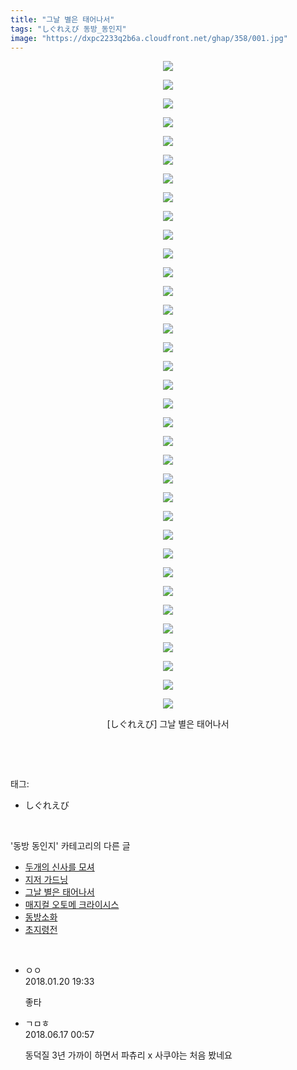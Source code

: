 ```yaml
---
title: "그날 별은 태어나서"
tags: "しぐれえび 동방_동인지"
image: "https://dxpc2233q2b6a.cloudfront.net/ghap/358/001.jpg"
---
```

<div class="article">
<p style="text-align: center; clear: none; float: none;"><img src="{{ site.imgserver3 }}/ghap/358/001.jpg"/></p>
<p style="text-align: center; clear: none; float: none;"><img src="{{ site.imgserver3 }}/ghap/358/002.jpg"/></p>
<p style="text-align: center; clear: none; float: none;"><img src="{{ site.imgserver3 }}/ghap/358/003.jpg"/></p>
<p style="text-align: center; clear: none; float: none;"><img src="{{ site.imgserver3 }}/ghap/358/004.jpg"/></p>
<p style="text-align: center; clear: none; float: none;"><img src="{{ site.imgserver3 }}/ghap/358/005.jpg"/></p>
<p style="text-align: center; clear: none; float: none;"><img src="{{ site.imgserver3 }}/ghap/358/006.jpg"/></p>
<p style="text-align: center; clear: none; float: none;"><img src="{{ site.imgserver3 }}/ghap/358/007.jpg"/></p>
<p style="text-align: center; clear: none; float: none;"><img src="{{ site.imgserver3 }}/ghap/358/008.jpg"/></p>
<p style="text-align: center; clear: none; float: none;"><img src="{{ site.imgserver3 }}/ghap/358/009.jpg"/></p>
<p style="text-align: center; clear: none; float: none;"><img src="{{ site.imgserver3 }}/ghap/358/010.jpg"/></p>
<p style="text-align: center; clear: none; float: none;"><img src="{{ site.imgserver3 }}/ghap/358/011.jpg"/></p>
<p style="text-align: center; clear: none; float: none;"><img src="{{ site.imgserver3 }}/ghap/358/012.jpg"/></p>
<p style="text-align: center; clear: none; float: none;"><img src="{{ site.imgserver3 }}/ghap/358/013.jpg"/></p>
<p style="text-align: center; clear: none; float: none;"><img src="{{ site.imgserver3 }}/ghap/358/014.jpg"/></p>
<p style="text-align: center; clear: none; float: none;"><img src="{{ site.imgserver3 }}/ghap/358/015.jpg"/></p>
<p style="text-align: center; clear: none; float: none;"><img src="{{ site.imgserver3 }}/ghap/358/016.jpg"/></p>
<p style="text-align: center; clear: none; float: none;"><img src="{{ site.imgserver3 }}/ghap/358/017.jpg"/></p>
<p style="text-align: center; clear: none; float: none;"><img src="{{ site.imgserver3 }}/ghap/358/018.jpg"/></p>
<p style="text-align: center; clear: none; float: none;"><img src="{{ site.imgserver3 }}/ghap/358/019.jpg"/></p>
<p style="text-align: center; clear: none; float: none;"><img src="{{ site.imgserver3 }}/ghap/358/020.jpg"/></p>
<p style="text-align: center; clear: none; float: none;"><img src="{{ site.imgserver3 }}/ghap/358/021.jpg"/></p>
<p style="text-align: center; clear: none; float: none;"><img src="{{ site.imgserver3 }}/ghap/358/022.jpg"/></p>
<p style="text-align: center; clear: none; float: none;"><img src="{{ site.imgserver3 }}/ghap/358/023.jpg"/></p>
<p style="text-align: center; clear: none; float: none;"><img src="{{ site.imgserver3 }}/ghap/358/024.jpg"/></p>
<p style="text-align: center; clear: none; float: none;"><img src="{{ site.imgserver3 }}/ghap/358/025.jpg"/></p>
<p style="text-align: center; clear: none; float: none;"><img src="{{ site.imgserver3 }}/ghap/358/026.jpg"/></p>
<p style="text-align: center; clear: none; float: none;"><img src="{{ site.imgserver3 }}/ghap/358/027.jpg"/></p>
<p style="text-align: center; clear: none; float: none;"><img src="{{ site.imgserver3 }}/ghap/358/028.jpg"/></p>
<p style="text-align: center; clear: none; float: none;"><img src="{{ site.imgserver3 }}/ghap/358/029.jpg"/></p>
<p style="text-align: center; clear: none; float: none;"><img src="{{ site.imgserver3 }}/ghap/358/030.jpg"/></p>
<p style="text-align: center; clear: none; float: none;"><img src="{{ site.imgserver3 }}/ghap/358/031.jpg"/></p>
<p style="text-align: center; clear: none; float: none;"><img src="{{ site.imgserver3 }}/ghap/358/032.jpg"/></p>
<p style="text-align: center; clear: none; float: none;"><img src="{{ site.imgserver3 }}/ghap/358/033.jpg"/></p>
<p style="text-align: center; clear: none; float: none;"><img src="{{ site.imgserver3 }}/ghap/358/034.jpg"/></p>
<p style="text-align: center; clear: none; float: none;"><img src="{{ site.imgserver3 }}/ghap/358/035.jpg"/></p>
<p style="text-align: center; clear: none; float: none;">[しぐれえび] 그날 별은 태어나서</p>
<p><br/></p>
</div><br/>
<div class="tagTrail">
<p>태그: </p>
<ul>
<li>しぐれえび</li>
</ul>
</div><br/>
<div class="another">
<p>'동방 동인지' 카테고리의 다른 글</p>
<ul>
<li><a href="/ghap_360">두개의 신사를 모셔</a></li>
<li><a href="/ghap_359">지저 가드닝</a></li>
<li><a href="/ghap_358">그날 별은 태어나서</a></li>
<li><a href="/ghap_357">매지컬 오토메 크라이시스</a></li>
<li><a href="/ghap_356">동방소화</a></li>
<li><a href="/ghap_354">초지령전</a></li>
</ul>
</div><br/>
<div class="cb_module cb_fluid">
<div class="cb_wrt cb_profile">
<div class="comment">
<ul>
<li class="cb_thumb_off" id="comment15178744">
<div class="cb_comment_area">
<div class="cb_info_area">
<div class="cb_section">
<span class="cb_nick_name">ㅇㅇ</span>
</div>
<div class="cb_section">
<span class="cb_date">2018.01.20 19:33 </span>
</div>
</div>
<div class="cb_dsc_comment">
<p class="cb_dsc">
											좋타
										</p>
</div>
</div></li>
<li class="cb_thumb_off" id="comment15271678">
<div class="cb_comment_area">
<div class="cb_info_area">
<div class="cb_section">
<span class="cb_nick_name">ㄱㅁㅎ</span>
</div>
<div class="cb_section">
<span class="cb_date">2018.06.17 00:57 </span>
</div>
</div>
<div class="cb_dsc_comment">
<p class="cb_dsc">
											동덕질 3년 가까이 하면서 파츄리 x 사쿠야는 처음 봤네요
										</p>
</div>
</div></li>
</ul>
</div>
</div><!-- commentList close -->
</div><br/>
